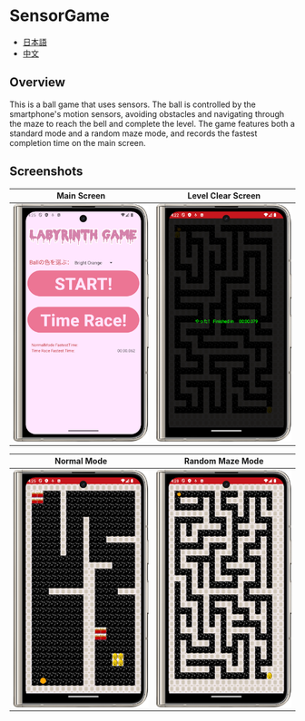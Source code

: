 # SensorGame

- [日本語](README.md)
- [中文](README_ch.md)

## Overview

This is a ball game that uses sensors. The ball is controlled by the smartphone's motion sensors, avoiding obstacles and navigating through the maze to reach the bell and complete the level. The game features both a standard mode and a random maze mode, and records the fastest completion time on the main screen.

## Screenshots

| Main Screen | Level Clear Screen |
|--------|-----------|
| <img src="./images/Main.png" width="250"> | <img src="./images/Pass.png" width="250"> |

| Normal Mode | Random Maze Mode |
|------------------------|------------|
| <img src="./images/Normal.png" width="250"> | <img src="./images/Random.png" width="250"> |

